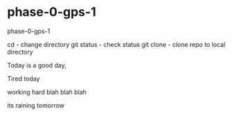 phase-0-gps-1
=============

phase-0-gps-1

cd - change directory
git status - check status 
git clone - clone repo to local directory

Today is a good day,

Tired today

working hard blah blah blah

its raining tomorrow
